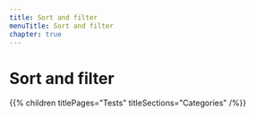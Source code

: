 ```yaml
---
title: Sort and filter
menuTitle: Sort and filter
chapter: true
---
```


# Sort and filter

{{% children titlePages="Tests" titleSections="Categories" /%}}
